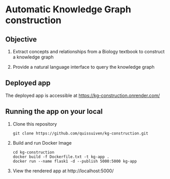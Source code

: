# Automatic Knowledge Graph construction

## Objective

1. Extract concepts and relationships from a Biology textbook to construct a knowledge graph

2. Provide a natural language interface to query the knowledge graph

## Deployed app

The deployed app is accessible at https://kg-construction.onrender.com/

## Running the app on your local

1. Clone this repository

	`git clone https://github.com/quissuiven/kg-construction.git`

2. Build and run Docker Image

	```
	cd kg-construction
	docker build -f Dockerfile.txt -t kg-app .
	docker run --name flask1 -d --publish 5000:5000 kg-app
	```

3. View the rendered app at http://localhost:5000/

